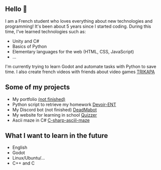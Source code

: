 ## Hello 👋
I am a French student who loves everything about new technologies and programming! It's been about 5 years since I started coding. 
During this time, I've learned technologies such as:
- Unity and C#
- Basics of Python
- Elementary languages for the web (HTML, CSS, JavaScript)
- ...

I'm currently trying to learn Godot and automate tasks with Python to save time. I also create french videos with friends about video games [TRIKAPA](https://www.youtube.com/@Trikapa)

## Some of my projects
- My portfolio [(not finished)](https://deadmall0w.github.io/)
- Python script to retrieve my homework [Devoir-ENT](https://github.com/DeadMall0w/Devoir-ENT)
- My Discord bot (not finished) [DeadMabot](https://github.com/DeadMall0w/DeadMabot)
- My website for learning in school [Quizzer](https://github.com/DeadMall0w/Quizzer)
- Ascii maze in C# [C-sharp-asciil-maze](https://github.com/DeadMall0w/C-sharp-asciil-maze)

## What I want to learn in the future
- English
- Godot
- Linux/Ubuntu/...
- C++ and C
